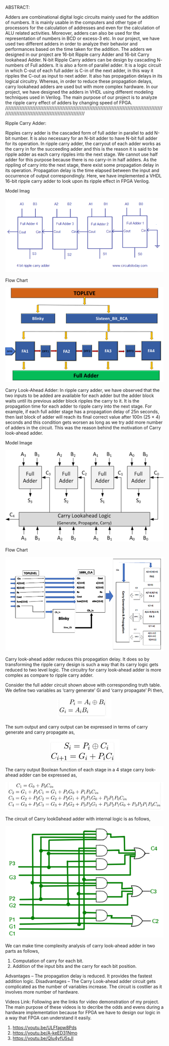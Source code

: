 ABSTRACT:

Adders are combinational digital logic circuits mainly used for the addition of numbers. It is mainly usable in the computers and other type of processors for the calculation of addresses and even for the calculation of ALU related activities. Moreover, adders can also be used for the representation of numbers in BCD or excess-3 etc. 
In our project, we have used two different adders in order to analyze their behavior and performances based on the time taken for the addition. The adders we designed in our project are 16-bit Ripple carry Adder and 16-bit Carry lookahead Adder. N-bit Ripple Carry adders can be design by cascading N- numbers of Full adders. It is also a form of parallel adder. It is a logic circuit in which C-out of each full adder is C-in of the next adder, in this way it ripples the C-out as input to next adder. It also has propagation delays in its logical circuitry. Whereas, in order to reduce these propagation delays, carry lookahead adders are used but with more complex hardware. In our project, we have designed the adders in VHDL using different modeling techniques used in Verilog. The main purpose of our project is to analyze the ripple carry effect of adders by changing speed of FPGA.   
/////////////////////////////////////////////////////////////////////////////////////////////////////////////////////////////////////////////////////
        
        
 Ripple Carry Adder:

Ripples carry adder is the cascaded form of full adder in parallel to add N-bit number. It is also necessary for an N-bit adder to have N-bit full adder for its operation. In ripple carry adder, the carryout of each adder works as the carry in for the succeeding adder and this is the reason it is said to be ripple adder as each carry ripples into the next stage. We cannot use half adder for this purpose because there is no carry-in in half adders.  As the rippling of carry into the next stage, there exist some propagation delay in its operation. Propagation delay is the time elapsed between the input and occurrence of output correspondingly. Here, we have implemented a VHDL 16-bit ripple carry adder to look upon its ripple effect in FPGA Verilog. 

Model Imag

<p align="center">
  <img src="https://github.com/Sanaullah-khaskheli/DSD-Project/blob/Project-Branch/Images/RCA1.png?raw=true" alt="Sublime's custom image"/>
</p>



Flow Chart


<p align="center">
  <img src="https://github.com/Sanaullah-khaskheli/DSD-Project/blob/Project-Branch/Images/RCAF.png?raw=true" alt="Sublime's custom image"/>
</p>


Carry Look-Ahead Adder:
In ripple carry adder, we have observed that the two inputs to be added are available for each adder but the adder block waits until its previous adder block ripples the carry to it. It is the propagation time for each adder to ripple carry into the next stage. For example, if each full adder stage has a propagation delay of 25n seconds, then last block of adder will reach its final correct value after 100n (25 × 4) seconds and this condition gets worsen as long as we try add more number of adders in the circuit. This was the reason behind the motivation of Carry look-ahead adder.

Model Image
  
 <p align="center">
  <img src="https://github.com/Sanaullah-khaskheli/DSD-Project/blob/Project-Branch/Images/CLA0.png?raw=true" alt="Sublime's custom image"/>
</p>
 
 Flow Chart
 
 
 <p align="center">
  <img src="https://github.com/Sanaullah-khaskheli/DSD-Project/blob/Project-Branch/Images/CLAF.PNG?raw=true" alt="Sublime's custom image"/>
</p>

Carry look-ahead adder reduces this propagation delay. It does so by transforming the ripple carry design is such a way that its carry logic gets reduced to two level logic. The circuitry for carry look-ahead adder is more complex as compare to ripple carry adder.  



Consider the full adder circuit shown above with corresponding truth table. We define two variables as ‘carry generate’  Gi and
‘carry propagate’  Pi then,


 <p align="center">
  <img src="https://github.com/Sanaullah-khaskheli/DSD-Project/blob/Project-Branch/Images/CLA1.png?raw=true" alt="Sublime's custom image"/>
</p>
 
The sum output and carry output can be expressed in terms of carry generate and carry propagate as, 

 <p align="center">
  <img src="https://github.com/Sanaullah-khaskheli/DSD-Project/blob/Project-Branch/Images/CLA2.png?raw=true" alt="Sublime's custom image"/>
</p>
		
The carry output Boolean function of each stage in a 4 stage carry look-ahead adder can be expressed as,

 <p align="center">
  <img src="https://github.com/Sanaullah-khaskheli/DSD-Project/blob/Project-Branch/Images/CLA3.png?raw=true" alt="Sublime's custom image"/>
</p>

The circuit of Carry look0ahead adder with internal logic is as follows, 

<p align="center">
  <img src="https://github.com/Sanaullah-khaskheli/DSD-Project/blob/Project-Branch/Images/CLA4.png?raw=true" alt="Sublime's custom image"/>
</p>

We can make time complexity analysis of carry look-ahead adder in two parts as follows,
1.	Computation of carry for each bit.
2.	Addition of the input bits and the carry for each bit position.



Advantages –
The propagation delay is reduced.
It provides the fastest addition logic.
Disadvantages –
The Carry Look-ahead adder circuit gets complicated as the number of variables increase.
The circuit is costlier as it involves more number of hardware.

Videos Link:
Following are the links for video demonstration of my project. The main purpose of these videos is to decribe the odds and evens during a hardware implementation because for FPGA we have to design our logic in a way that FPGA can understand it easily.

1. https://youtu.be/ULFfapw8Pds
2. https://youtu.be/A-keED31Nmo
3. https://youtu.be/Qlu4yfU5sJI


 





 

 
